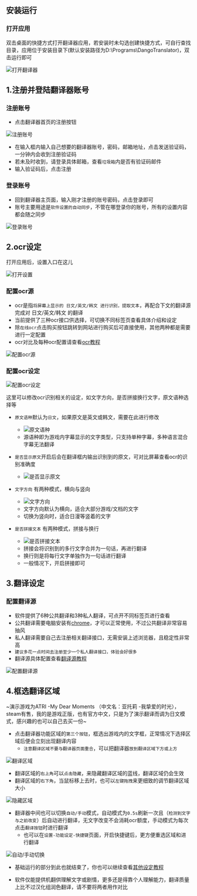 ## 安装运行
### 打开应用
双击桌面的快捷方式打开翻译器应用，若安装时未勾选创建快捷方式，可自行查找目录，应用位于安装目录下(默认安装路径为D:\Programs\DangoTranslator)，双击运行即可

![打开翻译器](../assets/img/101.webp ':size=50%')

## 1.注册并登陆翻译器账号

### 注册账号
- 点击翻译器首页的注册按钮

![注册账号](../assets/img/103.webp ':size=50%')

- 在输入框内输入自己想要的翻译器账号，密码，邮箱地址，点击发送验证码，一分钟内会收到注册验证码
- 若未及时收到，请登录具体邮箱，查看`垃圾箱`内是否有验证码邮件
- 输入验证码后，点击注册

### 登录账号
- 回到翻译器主页面，输入刚才注册的账号密码，点击登录即可
- 账号主要用途是`软件设置的自动同步`，不管在哪登录你的账号，所有的设置内容都会随之同步

![登录账号](../assets/img/102.webp ':size=50%')

## 2.ocr设定
打开应用后，设置入口在这儿

![打开设置](../assets/img/104.webp ':size=70%')

### 配置ocr源
- ocr是指`将屏幕上显示的 日文/英文/韩文 进行识别，提取文本`，再配合下文的翻译源完成对 日文/英文/韩文 的翻译
- 当前提供了三种ocr接口供选择，可切换不同标签页查看具体介绍和设定
- 除`在线ocr`点击购买按钮跳转到网站进行购买后可直接使用，其他两种都是需要进行一定配置
- ocr对比及每种ocr配置请查看[ocr教程](/4.0/basic/ocr)

![配置ocr源](../assets/img/134.webp ':size=50%')

### 配置ocr设定
![配置ocr设定](../assets/img/135.webp ':size=50%')

这里可以修改ocr识别相关的设定，如文字方向，是否拼接换行文字，原文语种选择等

- `原文语种`默认为`日文`，如果原文是英文或韩文，需要在此进行修改
  - ![原文语种](../assets/img/135-1.webp ':size=30%')
  - 源语种即为游戏内字幕显示的文字类型，只支持单种字幕，多种语言混合字幕无法翻译

- `是否显示原文`开启后会在翻译框内输出识别到的原文，可对比屏幕查看ocr的识别准确度
  - ![是否显示原文](../assets/img/135-2.webp ':size=30%')

- `文字方向` 有两种模式，横向与竖向
  - ![文字方向](../assets/img/135-3.webp ':size=30%')
  - 文字方向默认为横向，适合大部分游戏/文档的文字
  - 切换为竖向时，适合日漫等竖着的文字

- `是否拼接文本` 有两种模式，拼接与换行
  - ![是否拼接文本](../assets/img/135-4.webp ':size=30%')
  - 拼接会将识别到的多行文字合并为一句话，再进行翻译
  - 换行则是将每行文字单独作为一句话进行翻译
  - 一般情况下，开启拼接即可



## 3.翻译设定
### 配置翻译源
- 软件提供了6种公共翻译和3种私人翻译，可点开不同标签页进行查看
- 公共翻译需要电脑安装有[chrome](https://www.google.cn/chrome/index.html)，才可以正常使用，不过公共翻译非常容易抽风
- 私人翻译需要自己去注册相关翻译接口，无需安装上述浏览器，且稳定性非常高
- `建议多花一点时间去注册至少一个私人翻译接口，体验会好很多`
- 翻译源具体配置查看[翻译源教程](/4.0/basic/translate)

![配置翻译源](../assets/img/136.webp ':size=50%')

## 4.框选翻译区域
~演示游戏为ATRI -My Dear Moments （中文名：亚托莉 -我挚爱的时光），steam有售，我的是游戏正版，也有官方中文，只是为了演示翻译而调为日文模式，感兴趣的也可以自己去买一份~
- 点击翻译器功能区域的`第三个按钮`，框选出游戏内的文字框，正常情况下选择区域后便会立刻出现翻译内容
  - `注意翻译区域不要与翻译器页面重合`，可以把翻译器`放到翻译区域下方或上方`

![翻译区域](../assets/img/43.webp ':size=70%')

- 翻译区域的`右上角`可以`点击隐藏`，来隐藏翻译区域的蓝线，翻译区域仍会生效
- 翻译区域的`右下角`，当鼠标移上去时，也可以`左键拖拽`来更细致的调节翻译区域大小

![隐藏区域](../assets/img/44.webp ':size=70%')

- 翻译器中间也可以切换`自动/手动`模式，自动模式为`0.5s`刷新一次且（`检测到文字与之前改变`）后自动进行翻译，无文字改变不会消耗ocr额度，手动模式为每次点击`翻译按钮`时进行翻译
  - 也可以在`设置-功能设定-快捷键`页面，开启快捷键后，更方便重选区域和进行翻译

![自动/手动切换](../assets/img/45.webp ':size=70%')

- 基础运行的部分到此也就结束了，你也可以继续查看[其他设定教程](/4.0/basic/else)

- 软件仅能提供机翻供理解文字或剧情，更多还是得靠个人理解能力，翻译质量上比不过汉化组润色翻译，请不要将两者用作对比